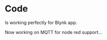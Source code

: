 <h1>Code</h1>

<p>Is working perfectly for Blynk app.</p>
<p>Now working on MQTT for node red support...</p>
